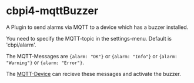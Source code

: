 # cbpi4-mqttBuzzer

A Plugin to send alarms via MQTT to a device which has a buzzer installed.

You need to specify the MQTT-topic in the settings-menu. Default is 'cbpi/alarm'.

The MQTT-Messages are `{alarm: "OK"}` or `{alarm: "Info"}` or `{alarm: "Warning"}` or `{alarm: "Error"}`.

The [MQTT-Device](https://github.com/InnuendoPi/MQTTDevice4) can recieve these messages and activate the buzzer.